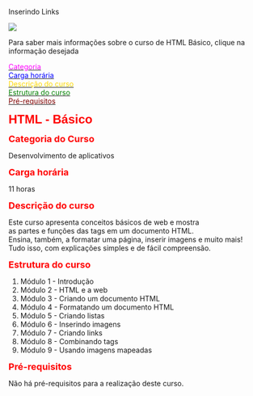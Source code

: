 <html>
  <head>
    <p> Inserindo Links </p>
  </head>
  <body>
   <img src="https://encrypted-tbn0.gstatic.com/images?q=tbn:ANd9GcRPxyL8fx3HazW-gyXY9QBRkmar9-MahNMo7u_gPHXNNNNUwaVMPAVgLIVWqo56i7IcAeM&usqp=CAU">
   <p>Para saber mais informações sobre o curso de HTML Básico, clique na informação desejada</p>
   <a href="#Categoria"><font color="Fuchsia">Categoria</font></a><br>
   <a href="#Carga horária"><font color="Blue">Carga horária</font></a><br>
   <a href="#Descrição do curso"><font color="Gold">Descrição do curso</font></a><br>
   <a href="#Estrutura do curso"><font color="Green">Estrutura do curso</font></a><br>
   <a href="#Pré-requisitos"><font color="Maroon">Pré-requisitos</font></a><br>
    
   <p><b><font face="Arial" size="5" color="Red">HTML - Básico</p></b></font face>
   <a name="Categoria">
   <p><b><font color="Red" size="4">Categoria do Curso</p></b></font face>
   <p>Desenvolvimento de aplicativos</p>
   <a name="Carga horária">
   <p><b><font color="Red" size="4">Carga horária</p></b></font>
   <p>11 horas</p>
   <a name="Descrição do curso">
   <p><b><font color="Red" size="4">Descrição do curso</p></b></font>
   <p>Este curso apresenta conceitos básicos de web e mostra<br>
   as partes e funções das tags em um documento HTML.<br>
   Ensina, também, a formatar uma página, inserir imagens e muito mais!<br>
   Tudo isso, com explicações simples e de fácil compreensão.</p>
   <a name="Estrutura do curso">
   <p><b><font color="Red" size="4">Estrutura do curso</p></b></font>
   <ol>
   	<li> Módulo 1 - Introdução
   	<li> Módulo 2 - HTML e a web
    <li> Módulo 3 - Criando um documento HTML
    <li> Módulo 4 - Formatando um documento HTML
    <li> Módulo 5 - Criando listas
    <li> Módulo 6 - Inserindo imagens
    <li> Módulo 7 - Criando links
    <li> Módulo 8 - Combinando tags
    <li> Módulo 9 - Usando imagens mapeadas   		
   	</li>
   </ol>
   <p><b><font color="Red" size="4">Pré-requisitos</p></b></font>
   <a name="Pré-requisitos">
   <p>Não há pré-requisitos para a realização deste curso.
  </body>
  </html>
